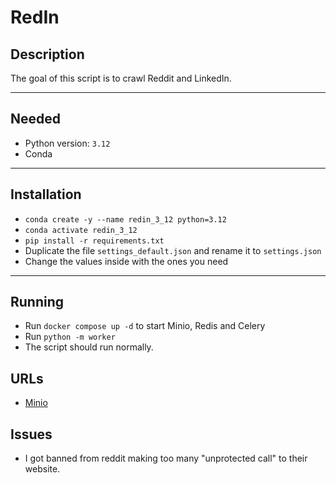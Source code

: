 # RedIn

## Description

The goal of this script is to crawl Reddit and LinkedIn.

___

## Needed

- Python version: `3.12`
- Conda

___

## Installation

- `conda create -y --name redin_3_12 python=3.12`
- `conda activate redin_3_12`
- `pip install -r requirements.txt`
- Duplicate the file `settings_default.json` and rename it to `settings.json`
- Change the values inside with the ones you need

___

## Running

- Run `docker compose up -d` to start Minio, Redis and Celery
- Run `python -m worker`
- The script should run normally.

## URLs

- [Minio](http://localhost:9001/login)

## Issues

- I got banned from reddit making too many "unprotected call" to their website.
